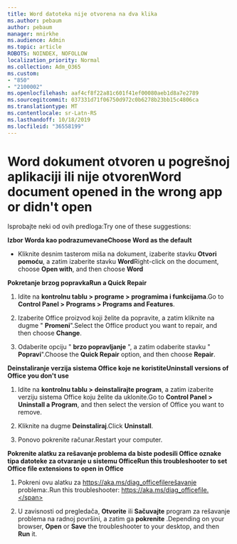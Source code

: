 ```yaml
---
title: Word datoteka nije otvorena na dva klika
ms.author: pebaum
author: pebaum
manager: mnirkhe
ms.audience: Admin
ms.topic: article
ROBOTS: NOINDEX, NOFOLLOW
localization_priority: Normal
ms.collection: Adm_O365
ms.custom:
- "850"
- "2100002"
ms.openlocfilehash: aaf4cf8f22a81c601f41ef00080aeb1d8a7e2789
ms.sourcegitcommit: 037331d71f06750d972c0b6278b23bb15c4806ca
ms.translationtype: MT
ms.contentlocale: sr-Latn-RS
ms.lasthandoff: 10/18/2019
ms.locfileid: "36558199"
---
```

# <a name="word-document-opened-in-the-wrong-app-or-didnt-open"></a><span data-ttu-id="f3cbf-102">Word dokument otvoren u pogrešnoj aplikaciji ili nije otvoren</span><span class="sxs-lookup"><span data-stu-id="f3cbf-102">Word document opened in the wrong app or didn't open</span></span>

<span data-ttu-id="f3cbf-103">Isprobajte neki od ovih predloga:</span><span class="sxs-lookup"><span data-stu-id="f3cbf-103">Try one of these suggestions:</span></span>

<span data-ttu-id="f3cbf-104">**Izbor Worda kao podrazumevane**</span><span class="sxs-lookup"><span data-stu-id="f3cbf-104">**Choose Word as the default**</span></span>

- <span data-ttu-id="f3cbf-105">Kliknite desnim tasterom miša na dokument, izaberite stavku **Otvori pomoću**, a zatim izaberite stavku **Word**</span><span class="sxs-lookup"><span data-stu-id="f3cbf-105">Right-click on the document, choose **Open with**, and then choose **Word**</span></span>

<span data-ttu-id="f3cbf-106">**Pokretanje brzog popravka**</span><span class="sxs-lookup"><span data-stu-id="f3cbf-106">**Run a Quick Repair**</span></span>

1. <span data-ttu-id="f3cbf-107">Idite na **kontrolnu tablu > programe > programima i funkcijama**.</span><span class="sxs-lookup"><span data-stu-id="f3cbf-107">Go to **Control Panel > Programs > Programs and Features**.</span></span>

2. <span data-ttu-id="f3cbf-108">Izaberite Office proizvod koji želite da popravite, a zatim kliknite na dugme " **Promeni**".</span><span class="sxs-lookup"><span data-stu-id="f3cbf-108">Select the Office product you want to repair, and then choose **Change**.</span></span>

3. <span data-ttu-id="f3cbf-109">Odaberite opciju " **brzo popravljanje** ", a zatim odaberite stavku " **Popravi**".</span><span class="sxs-lookup"><span data-stu-id="f3cbf-109">Choose the **Quick Repair** option, and then choose **Repair**.</span></span>

<span data-ttu-id="f3cbf-110">**Deinstaliranje verzija sistema Office koje ne koristite**</span><span class="sxs-lookup"><span data-stu-id="f3cbf-110">**Uninstall versions of Office you don't use**</span></span>

1. <span data-ttu-id="f3cbf-111">Idite na **kontrolnu tablu > deinstalirajte program**, a zatim izaberite verziju sistema Office koju želite da uklonite.</span><span class="sxs-lookup"><span data-stu-id="f3cbf-111">Go to **Control Panel > Uninstall a Program**, and then select the version of Office you want to remove.</span></span>

2. <span data-ttu-id="f3cbf-112">Kliknite na dugme **Deinstaliraj**.</span><span class="sxs-lookup"><span data-stu-id="f3cbf-112">Click **Uninstall**.</span></span>

3. <span data-ttu-id="f3cbf-113">Ponovo pokrenite računar.</span><span class="sxs-lookup"><span data-stu-id="f3cbf-113">Restart your computer.</span></span>

<span data-ttu-id="f3cbf-114">**Pokrenite alatku za rešavanje problema da biste podesili Office oznake tipa datoteke za otvaranje u sistemu Office**</span><span class="sxs-lookup"><span data-stu-id="f3cbf-114">**Run this troubleshooter to set Office file extensions to open in Office**</span></span>

1. <span data-ttu-id="f3cbf-115">Pokreni ovu alatku za https://aka.ms/diag_officefilerešavanje problema:.</span><span class="sxs-lookup"><span data-stu-id="f3cbf-115">Run this troubleshooter: https://aka.ms/diag_officefile.</span></span>

2. <span data-ttu-id="f3cbf-116">U zavisnosti od pregledača, **Otvorite** ili **Sačuvajte** program za rešavanje problema na radnoj površini, a zatim ga **pokrenite** .</span><span class="sxs-lookup"><span data-stu-id="f3cbf-116">Depending on your browser, **Open** or **Save** the troubleshooter to your desktop, and then **Run** it.</span></span>

